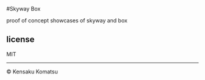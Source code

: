 #Skyway Box

proof of concept showcases of skyway and box

## license

MIT

---

&copy; Kensaku Komatsu
